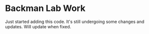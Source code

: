 # Backman Lab Work

Just started adding this code. It's still undergoing some changes and updates. Will update when fixed.
